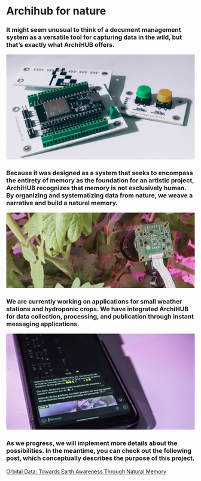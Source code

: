 # Archihub for nature

### It might seem unusual to think of a document management system as a versatile tool for capturing data in the wild, but that’s exactly what ArchiHUB offers.

![UI](/images/archihubnature/presentacion_01.jpg)

### Because it was designed as a system that seeks to encompass the entirety of memory as the foundation for an artistic project, ArchiHUB recognizes that memory is not exclusively human. By organizing and systematizing data from nature, we weave a narrative and build a natural memory.

![UI](/images/archihubnature/presentacion_02.jpg)

### We are currently working on applications for small weather stations and hydroponic crops. We have integrated ArchiHUB for data collection, processing, and publication through instant messaging applications.

![UI](/images/archihubnature/presentacion_03.jpg)

### As we progress, we will implement more details about the possibilities. In the meantime, you can check out the following post, which conceptually describes the purpose of this project.

[Orbital Data: Towards Earth Awareness Through Natural Memory](/en/projects/archihub-earth)